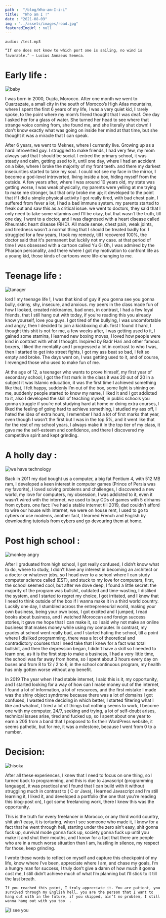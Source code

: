 ```yaml
---
path :  "/blog/Who-am-I-i-i"
title:  "Who am I !"
date : "2021-08-09"
img : "../assets/images/road.jpg"
featuredImgUrl : null
---
```


`audio: /test.mp3`

`“If one does not know to which port one is sailing, no wind is favorable.” — Lucius Annaeus Seneca`.

# Early life :

![baby](https://media.giphy.com/media/l4pTeSVeMlLSXVhm0/giphy.gif)

I was born in 2000, Oujda, Morocco. After one month we went to Ouarzazate, a small city in the south of Morocco’s High Atlas mountains, where I spent the first 6 years of my life, I was a very quiet kid, I rarely spoke, to the point where my mom’s friend thought that I was deaf. One day I asked her for a glass of water. She turned her head to see where that strange voice coming from, she found me, and she literally shut down! I don't know exactly what was going on inside her mind at that time, but she thought it was a miracle that I can speak.

After 6 years, we went to Meknes, where I currently live. Growing up as a hard introverted guy. I struggled to make friends, I had very few, my mom always said that I should be social. I entred the primary school, it was steady and calm, getting used to it, until one day, where I had an accident on a bike, where I broke the majority of my front teeth. and there my darkest insecurities started to take my soul. I could not see my face in the mirror, I become a god-level introverted, living inside a box, hiding myself from the outside. A few years after, where I was around 10 years old, my state was getting worse, I was weak physically, my parents were yelling at me trying to make me stronger, but that only broke me up; it developed to the point that if I did a simple physical activity I got really tired, with bad chest pain, I suffered from fever a lot, I had a bad immune system. my parents started to freak out and saw this as a critical issue. we went to doctors, they said that I only need to take some vitamins and I’ll be okay, but that wasn’t the truth, till one day, I went to a doctor, and I was diagnosed with a heart disease called Rheumatic heart disease (RHD).
All made sense, chest pain, weak joints, and tiredness wasn’t a normal thing that I should be treated badly for. I struggled for a few years, I took my remedy, till I recovered 100%, the doctor said that it's permanent but luckily not my case. at that period of time I was obsessed with a cartoon called Yu Gi Oh, I was admired by the Pharaon personality, and there where I got my motivation to confront life as a young kid, those kinds of cartoons were life-changing to me.

# Teenage life :

![tanager](https://media.giphy.com/media/3oEjI80DSa1grNPTDq/giphy.gif)

lord ! my teenage life !, I was that kind of guy if you gonna see you gonna bully, skinny, shy, insecure, and anxious. my peers in the class made fun of how I looked, created nicknames, bad ones,  in contrast, I had a few loyal friends, that I still hang out with today, if you're reading this you already know yourself, love you guys. 
I got tired of the bullying, I was uncomfortable and angry, then I decided to join a kickboxing club. first I found it hard, I thought this shit is not for me, a few weeks after, I was getting used to it, I gained some stamina, I learned new boxing moves, I loved how people were kind in contrast with what I thought. Inspired by Badr Hari and other famous boxers, I liked the mentality and I progressed a lot in contrast to who I was, then I started to get into street fights, I got my ass beat so bad, I felt so empty and broke. The days went on, I was getting used to it, and of course, I revenged those who used to make fun of me.

At the age of 12, a teenager who wants to prove himself, my first year of secondary school, I got the first mark in the class it was 20 out of 20 in a subject it was Islamic education, it was the first time I achieved something like that, I felt happy, suddenly I’m out of the box, some light is shining on me, suddenly people started to know my name, I liked it and I got addicted to it, also I developed the skill of teaching myself, in public schools you gonna struggle if you’re not studying hard at home or doing extra courses, I liked the feeling of going hard to achieve something, I studied my ass off, I hated the idea of extra hours, I remember I had a lot of first marks that year, even though I wasn’t the first but I was in the top 5%, and it went like that for the rest of my school years, I always make it in the top tier of my class, it gave me the self-esteem and confidence, and there I discovered my competitive spirit and kept grinding.

# A holly day : 

![we have technology](https://media.giphy.com/media/CTX0ivSQbI78A/giphy.gif)

Back in 2011 my dad bought us a computer, a big fat Pentium 4, with 512 MB ram, I developed a keen interest in computer games (Prince of Persia was my favorite), I loved solving problems and challenges, I discovered a new world, my love for computers, my obsession, I was addicted to it, even it wasn’t wired with the internet, we used to buy CDs of games with 5 dirhams from cybers. 
one fact: I've had a stable internet till 2019, dad couldn’t afford to wire our house with internet, we were on house rent, I used to go to cybers or use modems, another fact, I learned French and English by downloading tutorials from cybers and go devouring them at home.

# Post high school :

![monkey angry](https://media.giphy.com/media/5Zesu5VPNGJlm/giphy.gif) 


After I graduated from high school, I got really confused, I didn’t know what to do, where to study, I didn’t have any interest in becoming an architect or a doctor or whatever jobs, so I head over to a school where I can study computer science called (EST), and stuck to my love for computers, first, the school seemed cool, but after we dove deep, I found a little secret: the majority of the program was bullshit, outdated and time-wasting, I disliked the system, and I started to regret my choice, I got irritated, and I knew that I need to think outside of the box if I wanna make it in a third world country. Luckily one day, I stumbled across the entrepreneurial world, making your own business, being your own boss, I got excited and I jumped, I read books about business, and I watched Moroccan and foreign success stories, it gave me hope that I can make it, so I said why not make an online business that makes money while using my computer. In contrast, my grades at school went really bad, and I started hating the school, till a point where I disliked programming, there was a lot of theoretical and contradictory courses that I need take that I knew for a fact was total bullshit, and then the depression began, I didn't have a skill so I needed to learn one, as it is the first step to make a business, I had a very little time, the school was far away from home, so I spent about 3 hours every day on buses and from 8 to 12 / 2 to 6, in the school continuous program, my health has only gotten worse without any benefit.


In 2019 The year when I had stable internet, I said this is it, my opportunity, and I started looking for a way of how can I make money out of the internet, I found a lot of information, a lot of resources, and the first mistake I made was the shiny object syndrome because there was a lot of domains I got confused, I wasted time deciding in which better, I started filtering what I like and whatnot, I tried a lot of things but nothing seems to work, I become one with my computer, 24/7, seeking and trying, a lot of self-doubt arises, technical issues arise, tired and fucked up, so I spent about one year to earn a 20$ from a band that I proposed to fix their WordPress website, it seems pathetic, but for me, it was a milestone, because I went from 0 to a number.

# Decision:

![hisoka](https://media.giphy.com/media/eLGzgzgySiRJS/giphy.gif)

After all these experiences, I knew that I need to focus on one thing, so I turned back to programming, and this is due to Javascript (programming language), it was practical and I found that I can build with it without struggling much in contrast to ( C or Java), I learned Javascript and I’m still learning it, I liked it, and developed a portfolio (the one that you're reading this blog-post on), I got some freelancing work, there I knew this was the opportunity.

This is the truth for every freelancer in Morocco, or any third world country, shit ain’t easy, it is torturing, when I see someone who made it, I know for a fact that he went through hell, starting under the zero ain’t easy, shit gonna fuck  up, survival mode gonna fuck up, society gonna fuck up until you make it and shut their mouths, and I know for a fact that there are people who are in a much worse situation than I am, hustling in silence, my respect for those, keep grinding.

I wrote these words to reflect on myself and capture this checkpoint of my life, know where I’ve been, appreciate where I am, and chase my goals, I’m a hungry man for success, I truly don’t give a damn of how much it gonna cost me, I still didn’t achieve much of what I’m planning but I’ll stick to it till the last breath.

`If you reached this point, I truly appreciate it. You are patient, you survived through my English hell, you are the person that I want to hang out with in the future, if you skipped, ain’t no problem, I still wanna hang out with you too  .`

![I see you](https://media.giphy.com/media/Mp4hQy51LjY6A/giphy.gif)





















